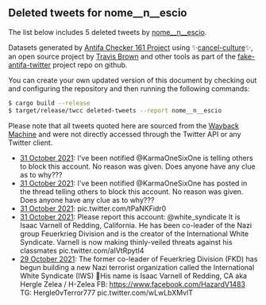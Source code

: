 ## Deleted tweets for nome__n__escio

The list below includes 5 deleted tweets by
[nome__n__escio](https://twitter.com/nome__n__escio).



Datasets generated by [Antifa Checker 161 Project](https://twitter.com/antifacheck161) using ✨[cancel-culture](https://github.com/travisbrown/cancel-culture)✨, an open source project by 
[Travis Brown](https://twitter.com/travisbrown) and other tools as part of the 
[fake-antifa-twitter](https://github.com/antifacheck161/fake-antifa-twitter) project repo on github.

You can create your own updated version of this document by checking out and configuring the
repository and then running the following commands:

```bash
$ cargo build --release
$ target/release/twcc deleted-tweets --report nome__n__escio
```

Please note that all tweets quoted here are sourced from the
[Wayback Machine](https://web.archive.org) and were not directly accessed through the Twitter API or
any Twitter client.

* [31 October 2021](https://web.archive.org/web/20211031045947/https://twitter.com/nome__n__escio/status/1454674426478403586): I've been notified  @KarmaOneSixOne  is telling others to block this account. No reason was given.  Does anyone have any clue as to why??? <!--1454674426478403586-->
* [31 October 2021](https://web.archive.org/web/20211031045917/https://twitter.com/nome__n__escio/status/1454674299185504260): I've been notified  @KarmaOneSixOne  has posted in the thread telling others to block this account. No reason was given.  Does anyone have any clue as to why??? <!--1454674299185504260-->
* [31 October 2021](https://web.archive.org/web/20211031004310/https://twitter.com/nome__n__escio/status/1454609827922067458): pic.twitter.com/tPaNKFidr0 <!--1454609827922067458-->
* [31 October 2021](https://web.archive.org/web/20211031004310/https://twitter.com/nome__n__escio/status/1454609827922067458): Please report this account:   @white_syndicate    It is Isaac Varnell of Redding, California.   He has been co-leader of the Nazi group Feuerkrieg Division and is the creator of the International White Syndicate. Varnell is now making thinly-veiled threats against his classmates pic.twitter.com/aIVtRpytI4 <!--1454605568790958080-->
* [29 October 2021](https://web.archive.org/web/20211031045917/https://twitter.com/nome__n__escio/status/1454674299185504260): The former co-leader of Feuerkrieg Division (FKD) has begun building a new Nazi terrorist organization called the International White Syndicate (IWS)  🚨His name is Isaac Varnell of Redding, CA aka Hergle Zelea / H-Zelea  FB:  https://www.facebook.com/HazardV1483  TG: Hergle0vTerror777 pic.twitter.com/wLwLbXMvlT <!--1453892318310944769-->
